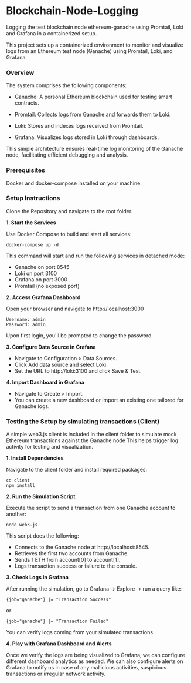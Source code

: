 # Blockchain-Node-Logging

Logging the test blockchain node ethereum-ganache using Promtail, Loki and Grafana in a containerized setup.

This project sets up a containerized environment to monitor and visualize logs from an Ethereum test node (Ganache) using Promtail, Loki, and Grafana.

### Overview

The system comprises the following components:

- Ganache: A personal Ethereum blockchain used for testing smart contracts.

- Promtail: Collects logs from Ganache and forwards them to Loki.

- Loki: Stores and indexes logs received from Promtail.

- Grafana: Visualizes logs stored in Loki through dashboards.

This simple architecture ensures real-time log monitoring of the Ganache node, facilitating efficient debugging and analysis.

### Prerequisites

Docker and docker-compose installed on your machine.

### Setup Instructions

Clone the Repository and navigate to the root folder.

**1. Start the Services**

Use Docker Compose to build and start all services:

```
docker-compose up -d
```

This command will start and run the following services in detached mode:

- Ganache on port 8545
- Loki on port 3100
- Grafana on port 3000
- Promtail (no exposed port)

**2. Access Grafana Dashboard**

Open your browser and navigate to http://localhost:3000
```
Username: admin
Password: admin
```

Upon first login, you'll be prompted to change the password.

**3. Configure Data Source in Grafana**

- Navigate to Configuration > Data Sources.
- Click Add data source and select Loki.
- Set the URL to http://loki:3100 and click Save & Test.

**4. Import Dashboard in Grafana**

- Navigate to Create > Import.
- You can create a new dashboard or import an existing one tailored for Ganache logs.

### Testing the Setup by simulating transactions (Client)

A simple web3.js client is included in the client folder to simulate mock Ethereum transactions against the Ganache node This helps trigger log activity for testing and visualization.

**1. Install Dependencies**

Navigate to the client folder and install required packages:

```
cd client
npm install
```

**2. Run the Simulation Script**

Execute the script to send a transaction from one Ganache account to another:

```
node web3.js
```

This script does the following:

- Connects to the Ganache node at http://localhost:8545.
- Retrieves the first two accounts from Ganache.
- Sends 1 ETH from account[0] to account[1].
- Logs transaction success or failure to the console.

**3. Check Logs in Grafana**

After running the simulation, go to Grafana → Explore → run a query like:

```
{job="ganache"} |= "Transaction Success"
```

or

```
{job="ganache"} |= "Transaction Failed"
```

You can verify logs coming from your simulated transactions.

**4. Play with Grafana Dashboard and Alerts**

Once we verify the logs are being visualized to Grafana, we can configure different dashboard analytics as needed. We can also configure alerts on Grafana to notify us in case of any mallicious activities, suspicious transactions or irregular network activity.

